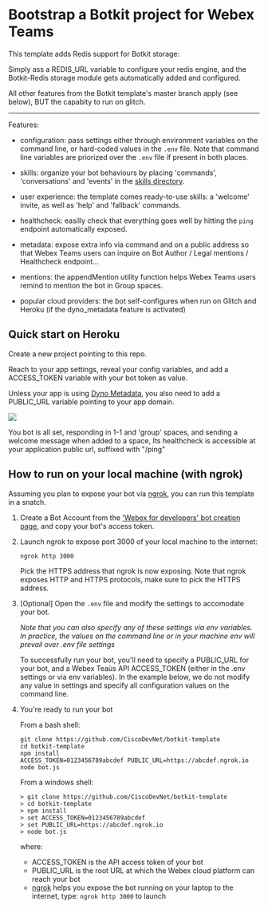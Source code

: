 # Bootstrap a Botkit project for Webex Teams

This template adds Redis support for Botkit storage:

Simply ass a REDIS_URL variable to configure your redis engine, and the Botkit-Redis storage module gets automatically added and configured.

All other features from the Botkit template's master branch apply (see below), BUT the capabity to run on glitch.

-------

Features: 

- configuration: pass settings either through environment variables on the command line, or hard-coded values in the `.env` file. Note that command line variables are priorized over the `.env` file if present in both places.

- skills: organize your bot behaviours by placing 'commands', 'conversations' and 'events' in the [skills directory](skills/README.md).

- user experience: the template comes ready-to-use skills: a 'welcome' invite, as well as 'help' and 'fallback' commands.

- healthcheck: easilly check that everything goes well by hitting the `ping` endpoint automatically exposed.

- metadata: expose extra info via command and on a public address so that Webex Teams users can inquire on Bot Author / Legal mentions / Healthcheck endpoint...

- mentions: the appendMention utility function helps Webex Teams users remind to mention the bot in Group spaces.

- popular cloud providers: the bot self-configures when run on Glitch and Heroku (if the dyno_metadata feature is activated)


## Quick start on Heroku

Create a new project pointing to this repo.

Reach to your app settings, reveal your config variables, and add a ACCESS_TOKEN variable with your bot token as value.

Unless your app is using [Dyno Metadata](https://devcenter.heroku.com/articles/dyno-metadata), you also need to add a PUBLIC_URL variable pointing to your app domain.

![](docs/heroku_config-variables.png)

You bot is all set, responding in 1-1 and 'group' spaces, and sending a welcome message when added to a space,
Its healthcheck is accessible at your application public url, suffixed with "/ping" 


## How to run on your local machine (with ngrok)

Assuming you plan to expose your bot via [ngrok](https://ngrok.com),
you can run this template in a snatch.

1. Create a Bot Account from the ['Webex for developers' bot creation page](https://developer.webex.com/add-bot.html), and copy your bot's access token.

2. Launch ngrok to expose port 3000 of your local machine to the internet:

    ```sh
    ngrok http 3000
    ```

    Pick the HTTPS address that ngrok is now exposing. Note that ngrok exposes HTTP and HTTPS protocols, make sure to pick the HTTPS address.

3. [Optional] Open the `.env` file and modify the settings to accomodate your bot.

    _Note that you can also specify any of these settings via env variables. In practice, the values on the command line or in your machine env will prevail over .env file settings_

    To successfully run your bot, you'll need to specify a PUBLIC_URL for your bot, and a Webex Teaùs API ACCESS_TOKEN (either in the .env settings or via env variables). In the example below, we do not modify any value in settings and specify all configuration values on the command line.

4. You're ready to run your bot

    From a bash shell:

    ```shell
    git clone https://github.com/CiscoDevNet/botkit-template
    cd botkit-template
    npm install
    ACCESS_TOKEN=0123456789abcdef PUBLIC_URL=https://abcdef.ngrok.io node bot.js
    ```

    From a windows shell:

    ```shell
    > git clone https://github.com/CiscoDevNet/botkit-template
    > cd botkit-template
    > npm install
    > set ACCESS_TOKEN=0123456789abcdef
    > set PUBLIC_URL=https://abcdef.ngrok.io
    > node bot.js
    ```

    where:

    - ACCESS_TOKEN is the API access token of your bot
    - PUBLIC_URL is the root URL at which the Webex cloud platform can reach your bot
    - [ngrok](http://ngrok.com) helps you expose the bot running on your laptop to the internet, type: `ngrok http 3000` to launch
